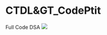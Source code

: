 # CTDL&GT_CodePtit
Full Code DSA 
<img src="https://i.pinimg.com/564x/7f/2b/08/7f2b08e0f34e64427cc2fdeee8394929.jpg">
